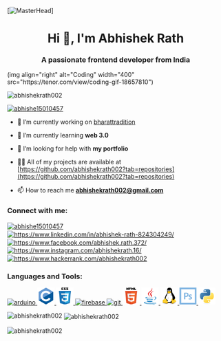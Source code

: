 [![MasterHead]("https://www.google.com/imgres?imgurl=https%3A%2F%2Fasset.fujifilm.com%2Fwww%2Fus%2Ffiles%2F2020-05%2F7e45d44b9f5ca6249ec9f6596453407c%2Fsecurity_banner.jpg&imgrefurl=https%3A%2F%2Fwww.fujifilm.com%2Fus%2Fen%2Finformation-security&tbnid=NldC1oaOHkXtSM&vet=12ahUKEwjc05ic0YL6AhUGzqACHVUZDs0QMygLegUIARDxAQ..i&docid=wGmsBrpEw4UUrM&w=680&h=242&q=cybersecurity%20banner&ved=2ahUKEwjc05ic0YL6AhUGzqACHVUZDs0QMygLegUIARDxAQ")]
<h1 align="center">Hi 👋, I'm Abhishek Rath</h1>
<h3 align="center">A passionate frontend developer from India</h3>
(img align="right" alt="Coding" width="400" src="https://tenor.com/view/coding-gif-18657810")

<p align="left"> <img src="https://komarev.com/ghpvc/?username=abhishekrath002&label=Profile%20views&color=0e75b6&style=flat" alt="abhishekrath002" /> </p>

<p align="left"> <a href="https://twitter.com/abhishe15010457" target="blank"><img src="https://img.shields.io/twitter/follow/abhishe15010457?logo=twitter&style=for-the-badge" alt="abhishe15010457" /></a> </p>

- 🔭 I’m currently working on [bharattradition](https://bharattradition.com/)

- 🌱 I’m currently learning **web 3.0**

- 🤝 I’m looking for help with **my portfolio**

- 👨‍💻 All of my projects are available at [https://github.com/abhishekrath002?tab=repositories](https://github.com/abhishekrath002?tab=repositories)

- 📫 How to reach me **abhishekrath002@gmail.com**

<h3 align="left">Connect with me:</h3>
<p align="left">
<a href="https://twitter.com/abhishe15010457" target="blank"><img align="center" src="https://raw.githubusercontent.com/rahuldkjain/github-profile-readme-generator/master/src/images/icons/Social/twitter.svg" alt="abhishe15010457" height="30" width="40" /></a>
<a href="https://linkedin.com/in/https://www.linkedin.com/in/abhishek-rath-824304249/" target="blank"><img align="center" src="https://raw.githubusercontent.com/rahuldkjain/github-profile-readme-generator/master/src/images/icons/Social/linked-in-alt.svg" alt="https://www.linkedin.com/in/abhishek-rath-824304249/" height="30" width="40" /></a>
<a href="https://fb.com/https://www.facebook.com/abhishek.rath.372/" target="blank"><img align="center" src="https://raw.githubusercontent.com/rahuldkjain/github-profile-readme-generator/master/src/images/icons/Social/facebook.svg" alt="https://www.facebook.com/abhishek.rath.372/" height="30" width="40" /></a>
<a href="https://instagram.com/https://www.instagram.com/abhishekrath.16/" target="blank"><img align="center" src="https://raw.githubusercontent.com/rahuldkjain/github-profile-readme-generator/master/src/images/icons/Social/instagram.svg" alt="https://www.instagram.com/abhishekrath.16/" height="30" width="40" /></a>
<a href="https://www.hackerrank.com/https://www.hackerrank.com/abhishekrath002" target="blank"><img align="center" src="https://raw.githubusercontent.com/rahuldkjain/github-profile-readme-generator/master/src/images/icons/Social/hackerrank.svg" alt="https://www.hackerrank.com/abhishekrath002" height="30" width="40" /></a>
</p>

<h3 align="left">Languages and Tools:</h3>
<p align="left"> <a href="https://www.arduino.cc/" target="_blank" rel="noreferrer"> <img src="https://cdn.worldvectorlogo.com/logos/arduino-1.svg" alt="arduino" width="40" height="40"/> </a> <a href="https://www.cprogramming.com/" target="_blank" rel="noreferrer"> <img src="https://raw.githubusercontent.com/devicons/devicon/master/icons/c/c-original.svg" alt="c" width="40" height="40"/> </a> <a href="https://www.w3schools.com/css/" target="_blank" rel="noreferrer"> <img src="https://raw.githubusercontent.com/devicons/devicon/master/icons/css3/css3-original-wordmark.svg" alt="css3" width="40" height="40"/> </a> <a href="https://firebase.google.com/" target="_blank" rel="noreferrer"> <img src="https://www.vectorlogo.zone/logos/firebase/firebase-icon.svg" alt="firebase" width="40" height="40"/> </a> <a href="https://git-scm.com/" target="_blank" rel="noreferrer"> <img src="https://www.vectorlogo.zone/logos/git-scm/git-scm-icon.svg" alt="git" width="40" height="40"/> </a> <a href="https://www.w3.org/html/" target="_blank" rel="noreferrer"> <img src="https://raw.githubusercontent.com/devicons/devicon/master/icons/html5/html5-original-wordmark.svg" alt="html5" width="40" height="40"/> </a> <a href="https://www.java.com" target="_blank" rel="noreferrer"> <img src="https://raw.githubusercontent.com/devicons/devicon/master/icons/java/java-original.svg" alt="java" width="40" height="40"/> </a> <a href="https://www.linux.org/" target="_blank" rel="noreferrer"> <img src="https://raw.githubusercontent.com/devicons/devicon/master/icons/linux/linux-original.svg" alt="linux" width="40" height="40"/> </a> <a href="https://www.photoshop.com/en" target="_blank" rel="noreferrer"> <img src="https://raw.githubusercontent.com/devicons/devicon/master/icons/photoshop/photoshop-line.svg" alt="photoshop" width="40" height="40"/> </a> <a href="https://www.python.org" target="_blank" rel="noreferrer"> <img src="https://raw.githubusercontent.com/devicons/devicon/master/icons/python/python-original.svg" alt="python" width="40" height="40"/> </a> </p>

<p><img align="left" src="https://github-readme-stats.vercel.app/api/top-langs?username=abhishekrath002&show_icons=true&locale=en&layout=compact" alt="abhishekrath002" /></p>

<p>&nbsp;<img align="center" src="https://github-readme-stats.vercel.app/api?username=abhishekrath002&show_icons=true&locale=en" alt="abhishekrath002" /></p>

<p><img align="center" src="https://github-readme-streak-stats.herokuapp.com/?user=abhishekrath002&" alt="abhishekrath002" /></p>
